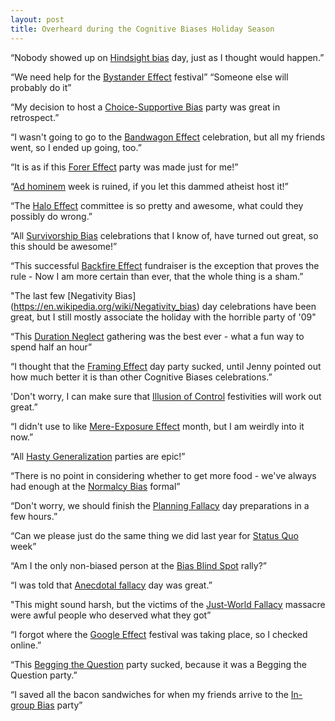 ```yaml
---
layout: post
title: Overheard during the Cognitive Biases Holiday Season
---
```

“Nobody showed up on [Hindsight bias](https://en.wikipedia.org/wiki/Hindsight_bias) day, just as I thought would happen.”

“We need help for the [Bystander Effect](https://en.wikipedia.org/wiki/Bystander_effect) festival”  “Someone else will probably do it”

“My decision to host a [Choice-Supportive Bias](https://en.wikipedia.org/wiki/Choice-supportive_bias)  party was great in retrospect.”

“I wasn't going to go to the [Bandwagon Effect](https://en.wikipedia.org/wiki/Bandwagon_effect)  celebration, but all my friends went, so I ended up going, too.”

“It is as if this [Forer Effect](https://en.wikipedia.org/wiki/Forer_effect) party was made just for me!”

“[Ad hominem](https://en.wikipedia.org/wiki/Ad_hominem) week is ruined, if you let this dammed atheist host it!”

 “The [Halo Effect](https://en.wikipedia.org/wiki/Halo_effect) committee is so pretty and awesome, what could they possibly do wrong.”

“All [Survivorship Bias](https://en.wikipedia.org/wiki/Survivorship_bias) celebrations that I know of, have turned out great, so this should be awesome!”

“This successful [Backfire Effect](http://www.skepdic.com/backfireeffect.html) fundraiser is the exception that proves the rule - Now I am more certain than ever, that the whole thing is a sham.”

"The last few [Negativity Bias] (https://en.wikipedia.org/wiki/Negativity_bias) day celebrations have been great, but I still mostly associate the holiday with the horrible party of '09"

“This [Duration Neglect](https://en.wikipedia.org/wiki/Duration_neglect) gathering was the best ever - what a fun way to spend half an hour”

“I thought that the [Framing Effect](https://en.wikipedia.org/wiki/Framing_effect_%28psychology%29) day party sucked, until Jenny pointed out how much better it is than other Cognitive Biases celebrations.”

'Don't worry, I can make sure that [Illusion of Control](https://en.wikipedia.org/wiki/Illusion_of_control) festivities will work out great.”

“I didn't use to like [Mere-Exposure Effect](https://en.wikipedia.org/wiki/Mere-exposure_effect) month, but I am weirdly into it now.”

“All [Hasty Generalization](https://en.wikipedia.org/wiki/Hasty_generalization) parties are epic!”

“There is no point in considering whether to get more food - we've always had enough at the [Normalcy Bias](https://en.wikipedia.org/wiki/Normalcy_bias) formal”

“Don't worry, we should finish the [Planning Fallacy](https://en.wikipedia.org/wiki/Planning_fallacy) day preparations in a few hours.”

“Can we please just do the same thing we did last year for [Status Quo](https://en.wikipedia.org/wiki/Status_quo_bias) week”

“Am I the only non-biased person at the [Bias Blind Spot](https://en.wikipedia.org/wiki/Bias_blind_spot) rally?”

“I was told that [Anecdotal fallacy](https://en.wikipedia.org/wiki/Anecdotal_evidence) day was great.”

"This might sound harsh, but the victims of the [Just-World Fallacy](https://en.wikipedia.org/wiki/Just-world_hypothesis) massacre were awful people who deserved what they got”

“I forgot where the [Google Effect](https://en.wikipedia.org/wiki/Google_effect) festival was taking place, so I checked online.”

“This [Begging the Question](https://en.wikipedia.org/wiki/Begging_the_question) party sucked, because it was a Begging the Question party.”

“I saved all the bacon sandwiches for when my friends arrive to the [In-group Bias](https://en.wikipedia.org/wiki/In-group_favoritism) party”
